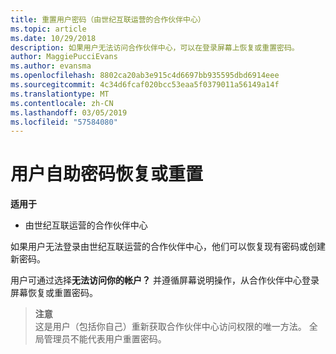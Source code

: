 ```yaml
---
title: 重置用户密码（由世纪互联运营的合作伙伴中心）
ms.topic: article
ms.date: 10/29/2018
description: 如果用户无法访问合作伙伴中心，可以在登录屏幕上恢复或重置密码。
author: MaggiePucciEvans
ms.author: evansma
ms.openlocfilehash: 8802ca20ab3e915c4d6697bb935595dbd6914eee
ms.sourcegitcommit: 4c34d6fcaf020bcc53eaa5f0379011a56149a14f
ms.translationtype: MT
ms.contentlocale: zh-CN
ms.lasthandoff: 03/05/2019
ms.locfileid: "57584080"
---
```

# <a name="user-self-service-password-recover-or-reset"></a>用户自助密码恢复或重置

**适用于**

-   由世纪互联运营的合作伙伴中心


如果用户无法登录由世纪互联运营的合作伙伴中心，他们可以恢复现有密码或创建新密码。 

用户可通过选择**无法访问你的帐户？** 并遵循屏幕说明操作，从合作伙伴中心登录屏幕恢复或重置密码。 

>**注意**<br>这是用户（包括你自己）重新获取合作伙伴中心访问权限的唯一方法。 全局管理员不能代表用户重置密码。



 




